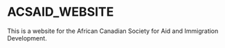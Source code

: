 # ACSAID_WEBSITE

This is a website for the African Canadian Society for Aid and Immigration Development.